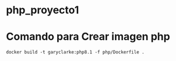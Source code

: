 # php_proyecto1

# Comando para Crear imagen php

```
docker build -t garyclarke:php8.1 -f php/Dockerfile .
```